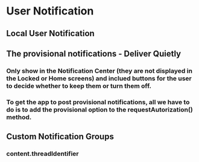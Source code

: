 # User Notification

## Local User Notification

## The provisional notifications - Deliver Quietly
### Only show in the Notification Center (they are not displayed in the Locked or Home screens) and inclued buttons for the user to decide whether to keep them or turn them off.
### To get the app to post provisional notifications, all we have to do is to add the provisional option to the requestAutorization() method.


## Custom Notification Groups
### content.threadIdentifier


